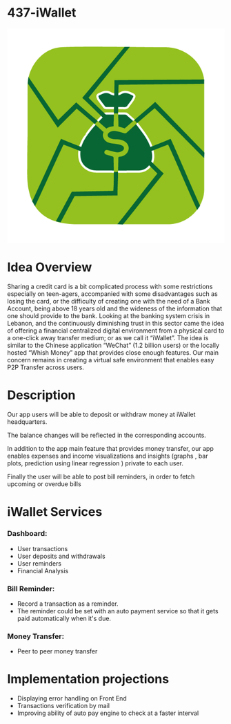 # 437-iWallet
<img align="center" src="FrontEnd/src/photo/logo.png">

# Idea Overview
Sharing a credit card is a bit complicated process with some restrictions especially on teen-agers, 
accompanied with some disadvantages such as losing the card, or the difficulty of creating one with the need of a Bank Account, being above 18 years old and the wideness of the information that one should provide to the bank. 
Looking at the banking system crisis in Lebanon, and the continuously diminishing trust in this sector came the idea of offering a financial centralized digital environment from a physical card to a one-click away transfer medium; or as we call it “iWallet”. 
The idea is similar to the Chinese application “WeChat” (1.2 billion users) or the locally hosted “Whish Money” app that provides close enough features. 
Our main concern remains in creating a virtual safe environment that enables easy P2P Transfer across users.  


# Description
Our app users will be able to deposit or withdraw money at iWallet headquarters.

The balance changes will be reflected in the corresponding accounts.  

In addition to the app main feature that provides money transfer, our app 
enables expenses and income visualizations and insights (graphs , bar 
plots, prediction using linear regression ) private to each user. 

Finally the user will be able to post bill reminders, in order to fetch upcoming  or overdue bills 

# iWallet Services
### Dashboard:
- User transactions
- User deposits and withdrawals
- User reminders
- Financial Analysis
### Bill Reminder:
- Record a transaction as a reminder. 
- The reminder could be set with an auto payment service so that it gets paid automatically when it's due. 
### Money Transfer:
- Peer to peer money transfer

# Implementation projections
- Displaying error handling on Front End
- Transactions verification by mail
- Improving ability of auto pay engine to check at a faster interval


